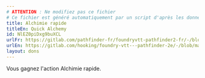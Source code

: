 ```yaml
---
# ATTENTION : Ne modifiez pas ce fichier
# Ce fichier est généré automatiquement par un script d'après les données du module Foundry VTT officiel et de sa traduction
title: Alchimie rapide
titleEn: Quick Alchemy
id: NlEZ0piDxg9buXCL
urlFr: https://gitlab.com/pathfinder-fr/foundryvtt-pathfinder2-fr/-/blob/master/data/feats/NlEZ0piDxg9buXCL.htm
urlEn: https://gitlab.com/hooking/foundry-vtt---pathfinder-2e/-/blob/master/packs/data/feats.db/quick-alchemy.json
layout: dons
---
```

Vous gagnez l'action Alchimie rapide.
